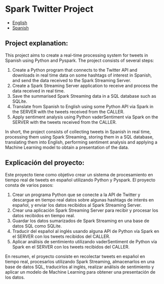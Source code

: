 # Spark Twitter Project

- [English](https://github.com/scullen99/PySpark_Twitter_Data_Processing#project-explanation)
- [Spanish](https://github.com/scullen99/PySpark_Twitter_Data_Processing#explicaci%C3%B3n-del-proyecto)

## Project explanation:
This project aims to create a real-time processing system for tweets in Spanish using Python and Pyspark. The project consists of several steps:

1. Create a Python program that connects to the Twitter API and downloads in real time data on some hashtags of interest in Spanish, and send the data received to the Spark Streaming Server.
2. Create a Spark Streaming Server application to receive and process the data received in real time.
3. Save the summarised Spark Streaming data in a SQL database such as SQLite.
4. Translate from Spanish to English using some Python API via Spark in the SERVER with the tweets received from the CALLER.
5. Apply sentiment analysis using Python vaderSentiment via Spark on the SERVER with the tweets received from the CALLER.

In short, the project consists of collecting tweets in Spanish in real time, processing them using Spark Streaming, storing them in a SQL database, translating them into English, performing sentiment analysis and applying a Machine Learning model to obtain a presentation of the data.

## Explicación del proyecto:
Este proyecto tiene como objetivo crear un sistema de procesamiento en tiempo real de tweets en español utilizando Python y Pyspark. El proyecto consta de varios pasos:

1. Crear un programa Python que se conecte a la API de Twitter y descargue en tiempo real datos sobre algunas hashtags de interés en español, y enviar los datos recibidos al Spark Streaming Server.
2. Crear una aplicación Spark Streaming Server para recibir y procesar los datos recibidos en tiempo real.
3. Guardar los datos sumarizados de Spark Streaming en una base de datos SQL como SQLite.
4. Traducir del español al inglés usando alguna API de Python vía Spark en el SERVER con los tweets recibidos del CALLER.
5. Aplicar análisis de sentimiento utilizando vaderSentiment de Python vía Spark en el SERVER con los tweets recibidos del CALLER.

En resumen, el proyecto consiste en recolectar tweets en español en tiempo real, procesarlos utilizando Spark Streaming, almacenarlos en una base de datos SQL, traducirlos al inglés, realizar análisis de sentimiento y aplicar un modelo de Machine Learning para obtener una presentación de los datos.
